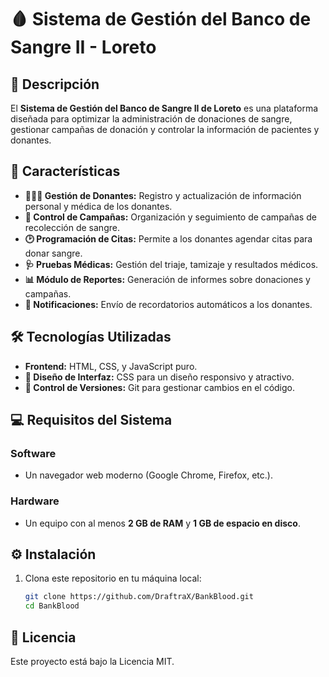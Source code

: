 # 🩸 Sistema de Gestión del Banco de Sangre II - Loreto

## 📝 Descripción

El **Sistema de Gestión del Banco de Sangre II de Loreto** es una plataforma diseñada para optimizar la administración de donaciones de sangre, gestionar campañas de donación y controlar la información de pacientes y donantes. 

## 🚀 Características

- **🧑‍🤝‍🧑 Gestión de Donantes:** Registro y actualización de información personal y médica de los donantes.
- **📅 Control de Campañas:** Organización y seguimiento de campañas de recolección de sangre.
- **🕑 Programación de Citas:** Permite a los donantes agendar citas para donar sangre.
- **🩺 Pruebas Médicas:** Gestión del triaje, tamizaje y resultados médicos.
- **📊 Módulo de Reportes:** Generación de informes sobre donaciones y campañas.
- **🔔 Notificaciones:** Envío de recordatorios automáticos a los donantes.

## 🛠️ Tecnologías Utilizadas

- **Frontend:** HTML, CSS, y JavaScript puro.
- **🎨 Diseño de Interfaz:** CSS para un diseño responsivo y atractivo.
- **💾 Control de Versiones:** Git para gestionar cambios en el código.

## 💻 Requisitos del Sistema

### Software
- Un navegador web moderno (Google Chrome, Firefox, etc.).

### Hardware
- Un equipo con al menos **2 GB de RAM** y **1 GB de espacio en disco**.

## ⚙️ Instalación

1. Clona este repositorio en tu máquina local:
   ```bash
   git clone https://github.com/DraftraX/BankBlood.git
   cd BankBlood
## 📝 Licencia
Este proyecto está bajo la Licencia MIT.

